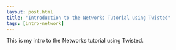 ```yaml
---
layout: post.html
title: "Introduction to the Networks Tutorial using Twisted"
tags: [intro-network]
---
```


This is my intro to the Networks tutorial using Twisted.